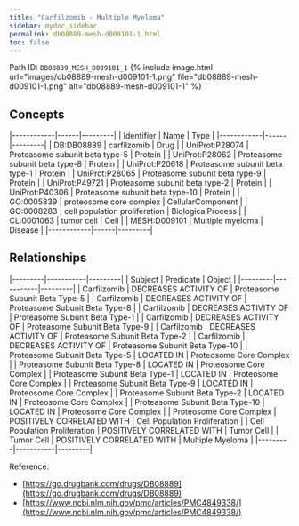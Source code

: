 ```yaml
---
title: "Carfilzomib - Multiple Myeloma"
sidebar: mydoc_sidebar
permalink: db08889-mesh-d009101-1.html
toc: false 
---
```



Path ID: `DB08889_MESH_D009101_1`
{% include image.html url="images/db08889-mesh-d009101-1.png" file="db08889-mesh-d009101-1.png" alt="db08889-mesh-d009101-1" %}

## Concepts

|------------|------|---------|
| Identifier | Name | Type    |
|------------|------|---------|
| DB:DB08889 | carfilzomib | Drug |
| UniProt:P28074 | Proteasome subunit beta type-5 | Protein |
| UniProt:P28062 | Proteasome subunit beta type-8 | Protein |
| UniProt:P20618 | Proteasome subunit beta type-1 | Protein |
| UniProt:P28065 | Proteasome subunit beta type-9 | Protein |
| UniProt:P49721 | Proteasome subunit beta type-2 | Protein |
| UniProt:P40306 | Proteasome subunit beta type-10 | Protein |
| GO:0005839 | proteosome core complex | CellularComponent |
| GO:0008283 | cell population proliferation | BiologicalProcess |
| CL:0001063 | tumor cell | Cell |
| MESH:D009101 | Multiple myeloma | Disease |
|------------|------|---------|

## Relationships

|---------|-----------|---------|
| Subject | Predicate | Object  |
|---------|-----------|---------|
| Carfilzomib | DECREASES ACTIVITY OF | Proteasome Subunit Beta Type-5 |
| Carfilzomib | DECREASES ACTIVITY OF | Proteasome Subunit Beta Type-8 |
| Carfilzomib | DECREASES ACTIVITY OF | Proteasome Subunit Beta Type-1 |
| Carfilzomib | DECREASES ACTIVITY OF | Proteasome Subunit Beta Type-9 |
| Carfilzomib | DECREASES ACTIVITY OF | Proteasome Subunit Beta Type-2 |
| Carfilzomib | DECREASES ACTIVITY OF | Proteasome Subunit Beta Type-10 |
| Proteasome Subunit Beta Type-5 | LOCATED IN | Proteosome Core Complex |
| Proteasome Subunit Beta Type-8 | LOCATED IN | Proteosome Core Complex |
| Proteasome Subunit Beta Type-1 | LOCATED IN | Proteosome Core Complex |
| Proteasome Subunit Beta Type-9 | LOCATED IN | Proteosome Core Complex |
| Proteasome Subunit Beta Type-2 | LOCATED IN | Proteosome Core Complex |
| Proteasome Subunit Beta Type-10 | LOCATED IN | Proteosome Core Complex |
| Proteosome Core Complex | POSITIVELY CORRELATED WITH | Cell Population Proliferation |
| Cell Population Proliferation | POSITIVELY CORRELATED WITH | Tumor Cell |
| Tumor Cell | POSITIVELY CORRELATED WITH | Multiple Myeloma |
|---------|-----------|---------|

Reference: 
  - [https://go.drugbank.com/drugs/DB08889](https://go.drugbank.com/drugs/DB08889)
  - [https://www.ncbi.nlm.nih.gov/pmc/articles/PMC4849338/](https://www.ncbi.nlm.nih.gov/pmc/articles/PMC4849338/)
